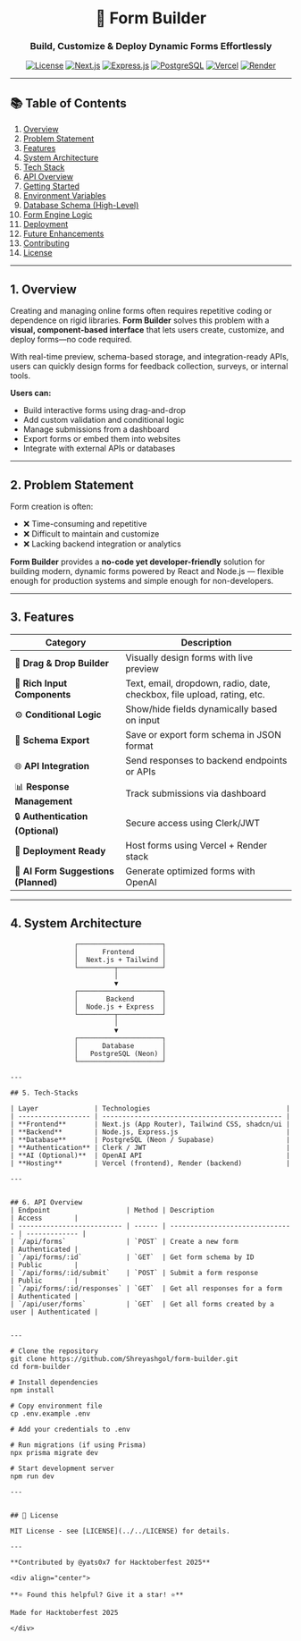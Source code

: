<div align="center">

# 🧩 Form Builder  
### Build, Customize & Deploy Dynamic Forms Effortlessly  

[![License](https://img.shields.io/badge/License-MIT-blue.svg)](LICENSE)
[![Next.js](https://img.shields.io/badge/Next.js-14-black?logo=next.js)](https://nextjs.org/)
[![Express.js](https://img.shields.io/badge/Express.js-Backend-lightgrey?logo=express)](https://expressjs.com/)
[![PostgreSQL](https://img.shields.io/badge/Database-PostgreSQL-316192?logo=postgresql)](https://www.postgresql.org/)
[![Vercel](https://img.shields.io/badge/Frontend-Vercel-black?logo=vercel)](https://vercel.com/)
[![Render](https://img.shields.io/badge/Backend-Render-46E3B7?logo=render)](https://render.com/)

</div>

---

## 📚 Table of Contents
1. [Overview](#1-overview)  
2. [Problem Statement](#2-problem-statement)  
3. [Features](#3-features)  
4. [System Architecture](#4-system-architecture)  
5. [Tech Stack](#5-tech-stack)  
6. [API Overview](#6-api-overview)  
7. [Getting Started](#7-getting-started)  
8. [Environment Variables](#8-environment-variables)  
9. [Database Schema (High-Level)](#9-database-schema-high-level)  
10. [Form Engine Logic](#10-form-engine-logic)  
11. [Deployment](#11-deployment)  
12. [Future Enhancements](#12-future-enhancements)  
13. [Contributing](#13-contributing)  
14. [License](#14-license)  

---

## 1. Overview
Creating and managing online forms often requires repetitive coding or dependence on rigid libraries. **Form Builder** solves this problem with a **visual, component-based interface** that lets users create, customize, and deploy forms—no code required.

With real-time preview, schema-based storage, and integration-ready APIs, users can quickly design forms for feedback collection, surveys, or internal tools.

**Users can:**
- Build interactive forms using drag-and-drop  
- Add custom validation and conditional logic  
- Manage submissions from a dashboard  
- Export forms or embed them into websites  
- Integrate with external APIs or databases  

---

## 2. Problem Statement
Form creation is often:
- ❌ Time-consuming and repetitive  
- ❌ Difficult to maintain and customize  
- ❌ Lacking backend integration or analytics  

**Form Builder** provides a **no-code yet developer-friendly** solution for building modern, dynamic forms powered by React and Node.js — flexible enough for production systems and simple enough for non-developers.

---

## 3. Features
| Category | Description |
|-----------|--------------|
| 🎨 **Drag & Drop Builder** | Visually design forms with live preview |
| 🧱 **Rich Input Components** | Text, email, dropdown, radio, date, checkbox, file upload, rating, etc. |
| ⚙️ **Conditional Logic** | Show/hide fields dynamically based on input |
| 🧾 **Schema Export** | Save or export form schema in JSON format |
| 🌐 **API Integration** | Send responses to backend endpoints or APIs |
| 📊 **Response Management** | Track submissions via dashboard |
| 🔒 **Authentication (Optional)** | Secure access using Clerk/JWT |
| 🚀 **Deployment Ready** | Host forms using Vercel + Render stack |
| 🧠 **AI Form Suggestions (Planned)** | Generate optimized forms with OpenAI |

---

## 4. System Architecture

```plaintext
                ┌─────────────────────┐
                │      Frontend       │
                │  Next.js + Tailwind │
                └─────────┬───────────┘
                          │
                          ▼
                ┌─────────────────────┐
                │       Backend       │
                │  Node.js + Express  │
                └─────────┬───────────┘
                          │
                          ▼
                ┌─────────────────────┐
                │      Database       │
                │   PostgreSQL (Neon) │
                └─────────────────────┘

---

## 5. Tech-Stacks

| Layer              | Technologies                                  |
| ------------------ | --------------------------------------------- |
| **Frontend**       | Next.js (App Router), Tailwind CSS, shadcn/ui |
| **Backend**        | Node.js, Express.js                           |
| **Database**       | PostgreSQL (Neon / Supabase)                  |
| **Authentication** | Clerk / JWT                                   |
| **AI (Optional)**  | OpenAI API                                    |
| **Hosting**        | Vercel (frontend), Render (backend)           |

---


## 6. API Overview
| Endpoint                   | Method | Description                     | Access        |
| -------------------------- | ------ | ------------------------------- | ------------- |
| `/api/forms`               | `POST` | Create a new form               | Authenticated |
| `/api/forms/:id`           | `GET`  | Get form schema by ID           | Public        |
| `/api/forms/:id/submit`    | `POST` | Submit a form response          | Public        |
| `/api/forms/:id/responses` | `GET`  | Get all responses for a form    | Authenticated |
| `/api/user/forms`          | `GET`  | Get all forms created by a user | Authenticated |


---

# Clone the repository
git clone https://github.com/Shreyashgol/form-builder.git
cd form-builder

# Install dependencies
npm install

# Copy environment file
cp .env.example .env

# Add your credentials to .env

# Run migrations (if using Prisma)
npx prisma migrate dev

# Start development server
npm run dev

---


## 📄 License

MIT License - see [LICENSE](../../LICENSE) for details.

---

**Contributed by @yats0x7 for Hacktoberfest 2025**

<div align="center">

**⭐ Found this helpful? Give it a star! ⭐**

Made for Hacktoberfest 2025

</div>